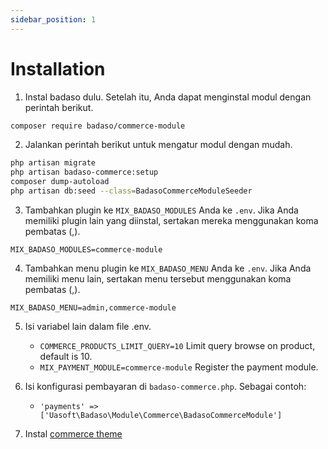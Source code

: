 ```yaml
---
sidebar_position: 1
---
```


# Installation

1. Instal badaso dulu. Setelah itu, Anda dapat menginstal modul dengan perintah berikut.

```bash
composer require badaso/commerce-module
```

2. Jalankan perintah berikut untuk mengatur modul dengan mudah.

```bash
php artisan migrate
php artisan badaso-commerce:setup
composer dump-autoload
php artisan db:seed --class=BadasoCommerceModuleSeeder
```

3. Tambahkan plugin ke `MIX_BADASO_MODULES` Anda ke `.env`. Jika Anda memiliki plugin lain yang diinstal, sertakan mereka menggunakan koma pembatas (,).

```
MIX_BADASO_MODULES=commerce-module
```

4. Tambahkan menu plugin ke `MIX_BADASO_MENU` Anda ke `.env`. Jika Anda memiliki menu lain, sertakan menu tersebut menggunakan koma pembatas (,).

```
MIX_BADASO_MENU=admin,commerce-module
```

5. Isi variabel lain dalam file .env.
    - `COMMERCE_PRODUCTS_LIMIT_QUERY=10` Limit query browse on product, default is 10.
    - `MIX_PAYMENT_MODULE=commerce-module` Register the payment module.

6. Isi konfigurasi pembayaran di `badaso-commerce.php`. Sebagai contoh:
    - `'payments' => ['Uasoft\Badaso\Module\Commerce\BadasoCommerceModule']`

7. Instal [commerce theme](https://github.com/uasoft-indonesia/badaso-commerce-theme)